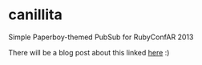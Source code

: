 canillita
=========

Simple Paperboy-themed PubSub for RubyConfAR 2013

There will be a blog post about this linked [here](http://inaka.net/blog) :)
